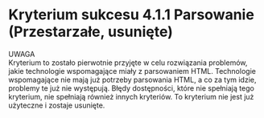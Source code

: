 # Kryterium sukcesu 4.1.1 Parsowanie (Przestarzałe, usunięte)

UWAGA  
Kryterium to zostało pierwotnie przyjęte w celu rozwiązania problemów, jakie technologie wspomagające miały z parsowaniem HTML. Technologie wspomagające nie mają już potrzeby parsowania HTML, a co za tym idzie, problemy te już nie występują. Błędy dostępności, które nie spełniają tego kryterium, nie spełniają również innych kryteriów. To kryterium nie jest już użyteczne i zostaje usunięte.
